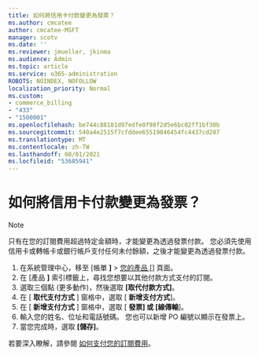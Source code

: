 ```yaml
---
title: 如何將信用卡付款變更為發票？
ms.author: cmcatee
author: cmcatee-MSFT
manager: scotv
ms.date: ''
ms.reviewer: jmueller, jkinma
ms.audience: Admin
ms.topic: article
ms.service: o365-administration
ROBOTS: NOINDEX, NOFOLLOW
localization_priority: Normal
ms.custom:
- commerce_billing
- "433"
- "1500001"
ms.openlocfilehash: be744c88181d97edfe0f98f2d5e6bc02ff1bf30b
ms.sourcegitcommit: 540a4e2515f7cfddee65519046454fc4437cd287
ms.translationtype: MT
ms.contentlocale: zh-TW
ms.lasthandoff: 08/01/2021
ms.locfileid: "53685941"
---
```

# <a name="how-do-i-change-from-credit-card-payments-to-invoice"></a>如何將信用卡付款變更為發票？

> [!NOTE]
> 只有在您的訂閱費用超過特定金額時，才能變更為透過發票付款。 您必須先使用信用卡或轉帳卡或銀行帳戶支付任何未付餘額，之後才能變更為透過發票付款。

1. 在系統管理中心，移至 [帳單 **]**  >  [您的產品 []](https://go.microsoft.com/fwlink/p/?linkid=842054) 頁面。
2. 在 [產品 **]** 索引標籤上，尋找您想要以其他付款方式支付的訂閱。
3. 選取三個點 (更多動作)，然後選取 **[取代付款方式]**。
4. 在 [ **取代支付方式** ] 窗格中，選取 [ **新增支付方式**]。
5. 在 [ **新增支付方式** ] 窗格中，選取 [ **發票] 或 [線傳輸**]。
6. 輸入您的姓名、位址和電話號碼。 您也可以新增 PO 編號以顯示在發票上。
7. 當您完成時，選取 **[儲存]**。

若要深入瞭解，請參閱 [如何支付您的訂閱費用](/microsoft-365/commerce/billing-and-payments/pay-for-your-subscription)。